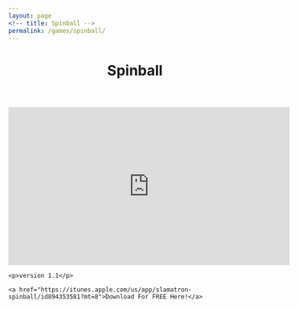 ```yaml
---
layout: page
<!-- title: Spinball -->
permalink: /games/spinball/
---
```

<!--
This is the base Jekyll theme. You can find out more info about customizing your Jekyll theme, as well as basic Jekyll usage documentation at [jekyllrb.com](http://jekyllrb.com/)

You can find the source code for the Jekyll new theme at: [github.com/jglovier/jekyll-new](https://github.com/jglovier/jekyll-new)

You can find the source code for Jekyll at [github.com/jekyll/jekyll](https://github.com/jekyll/jekyll)
-->

<div>
	<header class="post-header">
    	<h1>Spinball</h1>
  	</header>
	<iframe width="560" height="315" src="https://www.youtube.com/embed/_xe3Q6DTj8s" frameborder="0" allowfullscreen></iframe>

	<p>version 1.1</p>

	<a href="https://itunes.apple.com/us/app/slamatron-spinball/id894353581?mt=8">Download For FREE Here!</a>
</div>


